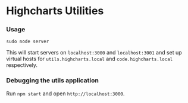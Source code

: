 # Highcharts Utilities

### Usage
`sudo node server`

This will start servers on `localhost:3000` and `localhost:3001` and set up
virtual hosts for `utils.highcharts.local` and `code.highcharts.local`
respectively.

### Debugging the utils application
Run `npm start` and open `http://localhost:3000`.
